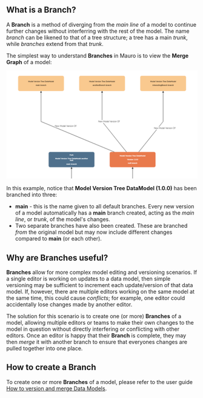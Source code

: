 ## What is a Branch?

A **Branch** is a method of diverging from the _main line_ of a model to continue further changes without interferring with the rest of the model. The name _branch_ can be likened to that of a tree structure; a tree has a main _trunk_, while _branches_ extend from that _trunk_.

The simplest way to understand **Branches** in Mauro is to view the **Merge Graph** of a model:

![Model branching example](merge-graph.png)

In this example, notice that **Model Version Tree DataModel (1.0.0)** has been branched into three:

* **main** - this is the name given to all default branches. Every new version of a model automatically has a **main** branch created, acting as the _main line_, or _trunk_, of the model's changes.
* Two separate branches have also been created. These are branched _from_ the original model but may now include different changes compared to **main** (or each other).

## Why are Branches useful?

**Branches** allow for more complex model editing and versioning scenarios. If a single editor is working on updates to a data model, then simple versioning may be sufficient to increment each update/version of that data model. If, however, there are multiple editors working on the same model at the same time, this could cause _conflicts_; for example, one editor could accidentally lose changes made by another editor.

The solution for this scenario is to create one (or more) **Branches** of a model, allowing multiple editors or teams to make their own changes to the model in question without directly interfering or conflicting with other editors. Once an editor is happy that their **Branch** is complete, they may then _merge_ it with another branch to ensure that everyones changes are pulled together into one place.

## How to create a Branch

To create one or more **Branches** of a model, please refer to the user guide [How to version and merge Data Models](../../user-guides/version-data-models/version-data-models.md).